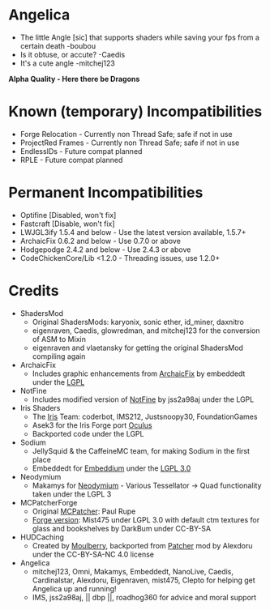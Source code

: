 # Angelica
* The little Angle [sic] that supports shaders while saving your fps from a certain death -boubou
* Is it obtuse, or accute? -Caedis
* It's a cute angle -mitchej123

**Alpha Quality - Here there be Dragons**

# Known (temporary) Incompatibilities
* Forge Relocation - Currently non Thread Safe; safe if not in use
* ProjectRed Frames - Currently non Thread Safe; safe if not in use
* EndlessIDs - Future compat planned
* RPLE - Future compat planned

# Permanent Incompatibilities
* Optifine [Disabled, won't fix]
* Fastcraft [Disable, won't fix]
* LWJGL3ify 1.5.4 and below - Use the latest version available, 1.5.7+
* ArchaicFix 0.6.2 and below - Use 0.7.0 or above
* Hodgepodge 2.4.2 and below - Use 2.4.3 or above
* CodeChickenCore/Lib <1.2.0 - Threading issues, use 1.2.0+

# Credits
* ShadersMod
  * Original ShadersMods: karyonix, sonic ether, id_miner, daxnitro
  * eigenraven, Caedis, glowredman, and mitchej123 for the conversion of ASM to Mixin
  * eigenraven and vlaetansky for getting the original ShadersMod compiling again
* ArchaicFix
  * Includes graphic enhancements from [ArchaicFix](https://github.com/embeddedt/ArchaicFix/tree/4afb943751883b27a1f0aa7c5ba71698bc897e95) by embeddedt under the [LGPL](https://github.com/embeddedt/ArchaicFix/blob/main/LICENSE.md)
* NotFine
  * Includes modified version of [NotFine](https://github.com/jss2a98aj/NotFine/tree/a2652e24b5654f437fb7138f6d1f5e947a7d7125) by jss2a98aj under the LGPL
* Iris Shaders
  * The [Iris](https://github.com/IrisShaders/Iris) Team: coderbot, IMS212, Justsnoopy30, FoundationGames
  * Asek3 for the Iris Forge port [Oculus](https://github.com/Asek3/Oculus/tree/839ce8eca8cf0c4f6b7a1322b906e5c99125ca69)
  * Backported code under the LGPL
* Sodium
  * JellySquid & the CaffeineMC team, for making Sodium in the first place
  * Embeddedt for [Embeddium](https://github.com/embeddedt/embeddium/tree/dc59ca357c25beefd6288f0d1d40b4cd8e670ab8) under the [LGPL 3.0](https://github.com/embeddedt/embeddium/blob/16.x/forge/LICENSE)
* Neodymium
  * Makamys for [Neodymium](https://github.com/makamys/Neodymium) - Various Tessellator -> Quad functionality taken under the LGPL 3
* MCPatcherForge
  * Original [MCPatcher](https://bitbucket.org/prupe/mcpatcher/src/master/): Paul Rupe
  * [Forge version](https://bitbucket.org/prupe/mcpatcher/src/master/): Mist475 under LGPL 3.0 with default ctm textures for glass and bookshelves by DarkBum under CC-BY-SA
* HUDCaching
  * Created by [Moulberry](https://github.com/Moulberry/MCHUDCaching), backported from [Patcher](https://github.com/Sk1erLLC/Patcher) mod by Alexdoru under the CC-BY-SA-NC 4.0 license
* Angelica
  * mitchej123, Omni, Makamys, Embeddedt, NanoLive, Caedis, Cardinalstar, Alexdoru, Eigenraven, mist475, Clepto for helping get Angelica up and running!
  * IMS, jss2a98aj, || dbp ||, roadhog360 for advice and moral support
